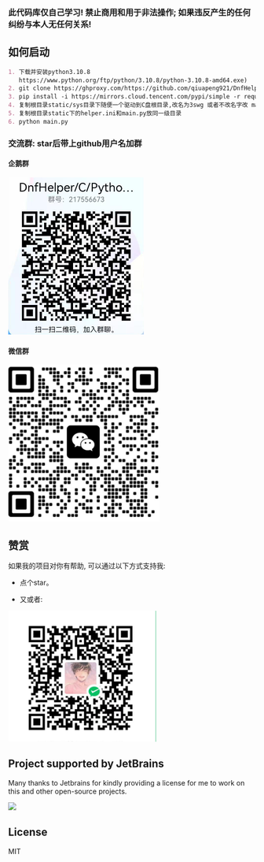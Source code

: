 ### 此代码库仅自己学习! 禁止商用和用于非法操作; 如果违反产生的任何纠纷与本人无任何关系!

## 如何启动

```markdown
1. 下载并安装python3.10.8
   https://www.python.org/ftp/python/3.10.8/python-3.10.8-amd64.exe)
2. git clone https://ghproxy.com/https://github.com/qiuapeng921/DnfHelper-Python.git
3. pip install -i https://mirrors.cloud.tencent.com/pypi/simple -r requirements.txt
4. 复制根目录static/sys目录下随便一个驱动到C盘根目录,改名为3swg 或者不改名字改 main.py init_driver("驱动名字")
5. 复制根目录static下的helper.ini和main.py放同一级目录
6. python main.py
```

### 交流群: star后带上github用户名加群

#### 企鹅群

<img src="static/qq.png" alt="alt text" width="276" height="319"> 

#### 微信群

<img src="static/wechat.png" alt="alt text" width="308" height="318">

## 赞赏

如果我的项目对你有帮助, 可以通过以下方式支持我:

- 点个star。

- 又或者:

 <img src="static/wePay.png" width="301"  alt="">

## Project supported by JetBrains

Many thanks to Jetbrains for kindly providing a license for me to work on this and other open-source projects.

[![](https://resources.jetbrains.com/storage/products/company/brand/logos/jb_beam.svg)](https://www.jetbrains.com/?from=https://github.com/overtrue)

## License

MIT
